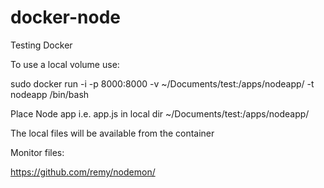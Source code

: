 # docker-node
Testing Docker

To use a local volume use:

sudo docker run -i -p 8000:8000 -v ~/Documents/test:/apps/nodeapp/ -t nodeapp /bin/bash

Place Node app i.e. app.js in local dir ~/Documents/test:/apps/nodeapp/

The local files will be available from the container

Monitor files:

https://github.com/remy/nodemon/
